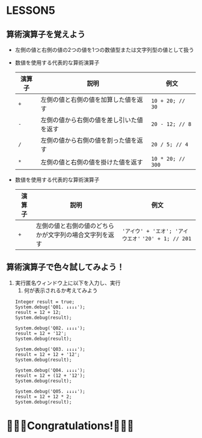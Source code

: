 # LESSON5
## 算術演算子を覚えよう
- 左側の値と右側の値の2つの値を1つの数値型または文字列型の値として扱う
- 数値を使用する代表的な算術演算子

    | 演算子 | 説明 | 例文　| 
    |---|---|---| 
    | ```+``` | 左側の値と右側の値を加算した値を返す | ```10 + 20; // 30``` |
    | ```-``` | 左側の値から右側の値を差し引いた値を返す | ```20 - 12; // 8``` |
    | ```/``` | 左側の値から右側の値を割った値を返す | ```20 / 5; // 4```|
    | ```*``` | 左側の値と右側の値を掛けた値を返す | ```10 * 20; // 300```|

- 数値を使用する代表的な算術演算子

    | 演算子 | 説明 | 例文　| 
    |---|---|---| 
    | ```+``` | 左側の値と右側の値のどちらかが文字列の場合文字列を返す | ```'アイウ' + 'エオ'; 'アイウエオ'``` ```'20' + 1; // 201``` |

## 算術演算子で色々試してみよう！
1. 実行匿名ウィンドウ上に以下を入力し、実行
    1. 何が表示されるか考えてみよう
    ```apex
    Integer result = true;
    System.debug('Q01. ↓↓↓↓');
    result = 12 + 12;
    System.debug(result);
    
    System.debug('Q02. ↓↓↓↓');
    result = 12 + '12';
    System.debug(result);
    
    System.debug('Q03. ↓↓↓↓');
    result = 12 + 12 + '12';
    System.debug(result);
    
    System.debug('Q04. ↓↓↓↓');
    result = 12 + (12 + '12');
    System.debug(result);
    
    System.debug('Q05. ↓↓↓↓');
    result = 12 + 12 * 2;
    System.debug(result);
    
    ```

# 🎉🎉🎉Congratulations!🎉🎉🎉
